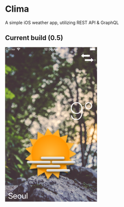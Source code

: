 # Clima
A simple iOS weather app, utilizing REST API & GraphQL

## Current build (0.5)
<img src="img/intro.png" alt="weatherApp" width="300"/>
